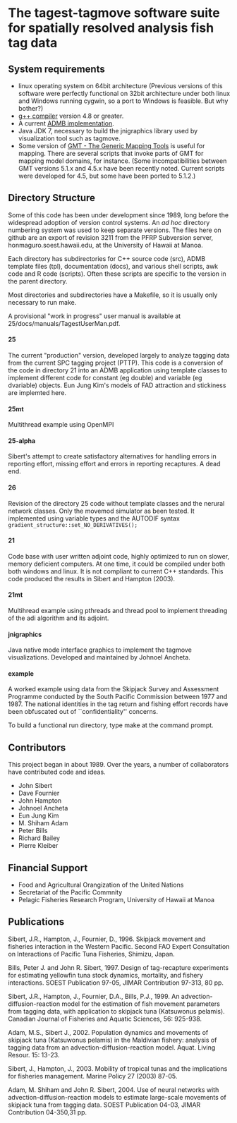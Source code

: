 # The tagest-tagmove software suite for spatially resolved analysis fish tag data

## System requirements
* linux operating system on 64bit architecture (Previous versions of
  this software were perfectly functional on 32bit architecture under
  both linux and Windows running cygwin, so a port to Windows is
  feasible. But why bother?)
* [g++ compiler](https://gcc.gnu.org/) version 4.8 or greater.
* A current [ADMB implementation](http://admb-project.org/).
* Java JDK 7, necessary to build the jnigraphics library used by
  visualization tool such as tagmove.
* Some version of [GMT - The Generic Mapping
  Tools](http://gmt.soest.hawaii.edu) is useful for mapping. There are
  several scripts that invoke parts of GMT for mapping model domains,
for instance. (Some incompatibilities between GMT versions 5.1.x and
4.5.x have been recently noted. Current scripts were developed for
4.5, but some have been ported to 5.1.2.)

## Directory Structure
Some of this code has been under development since 1989, long before the
widespread adoption of version control systems. An *ad hoc* directory
numbering system was used to keep separate versions. The files here on
github are an export of revision 3211 from the PFRP Subversion
server, honmaguro.soest.hawaii.edu, at the University of Hawaii at
Manoa.

Each directory has subdirectories for C++ source code (src), ADMB
template files (tpl), documentation (docs), and various shell scripts,
awk code and R code (scripts). Often these scripts are specific to the
version in the parent directory.

Most directories and subdirectories have a Makefile, so it is usually
only necessary to run make.

A provisional "work in progress" user manual is available at 
25/docs/manuals/TagestUserMan.pdf.

#### 25
The current "production" version, developed largely to analyze 
tagging data from the current SPC tagging project (PTTP).
This code is a conversion of the code in directory 21 into an ADMB application
using template classes to implement different code for constant (eg
double) and variable (eg dvariable) objects. Eun Jung Kim's models of
FAD attraction and stickiness are implemted here.

#### 25mt
Multithread example using OpenMPI

#### 25-alpha
Sibert's attempt to create satisfactory alternatives for handling errors
in reporting effort, missing effort and errors in reporting recaptures.
A dead end.

#### 26
Revision of the directory 25 code without template classes and the
nerural network classes. Only the movemod simulator as been tested. It
implemented using variable types and the AUTODIF syntax
`gradient_structure::set_NO_DERIVATIVES();`

#### 21
Code base with user written adjoint code, highly optimized to run on
slower, memory deficient computers. At one time, it could be compiled
under both both windows and linux. It is not compliant to current C++
standards. This code produced the results in Sibert and Hampton (2003).

#### 21mt
Multihread example using pthreads and thread pool to implement threading of the adi algorithm and its adjoint.

#### jnigraphics
Java native mode interface graphics to implement the tagmove
visualizations. Developed and maintained by Johnoel Ancheta.

#### example
A worked example using data from the Skipjack Survey and Assessment
Programme conducted by the South Pacific Commission between 1977 and 1987. 
The national identities in the tag return and fishing effort
records have been obfuscated out of ``confidentiality'' concerns.

To build a functional run directory, type make at the command prompt.

## Contributors
This project began in about 1989. Over the years,
a number of collaborators have contributed code and ideas.

* John Sibert
* Dave Fournier
* John Hampton
* Johnoel Ancheta
* Eun Jung Kim
* M. Shiham Adam
* Peter Bills
* Richard Bailey
* Pierre Kleiber

## Financial Support
* Food and Agricultural Orangization of the United Nations
* Secretariat of the Pacific Commnity
* Pelagic Fisheries Research Program, University of Hawaii at Manoa

## Publications
Sibert, J.R., Hampton, J., Fournier, D., 1996. Skipjack movement and
fisheries interaction in the Western Pacific. Second FAO Expert
Consultation on Interactions of Pacific Tuna Fisheries, Shimizu,
Japan.

Bills, Peter J. and John R. Sibert, 1997. Design of tag-recapture
experiments for estimating yellowfin tuna stock dynamics, mortality,
and fishery interactions. SOEST Publication 97-05, JIMAR Contribution
97-313, 80 pp.

Sibert, J.R., Hampton, J., Fournier, D.A., Bills, P.J., 1999. An
advection-diffusion-reaction model for the estimation of fish movement
parameters from tagging data, with application to skipjack tuna
(Katsuwonus pelamis). Canadian Journal of Fisheries and Aquatic
Sciences, 56: 925-938.

Adam, M.S., Sibert J., 2002. Population dynamics and movements of
skipjack tuna (Katsuwonus pelamis) in the Maldivian fishery: analysis
of tagging data from an advection-diffusion-reaction model. Aquat.
Living Resour. 15: 13-23.

Sibert, J., Hampton, J., 2003. Mobility of tropical tunas and the
implications for fisheries management. Marine Policy 27 (2003) 87-05.

Adam, M. Shiham and John R. Sibert, 2004. Use of neural networks with
advection-diffusion-reaction models to estimate large-scale movements
of skipjack tuna from tagging data. SOEST Publication 04-03, JIMAR
Contribution 04-350,31 pp.
